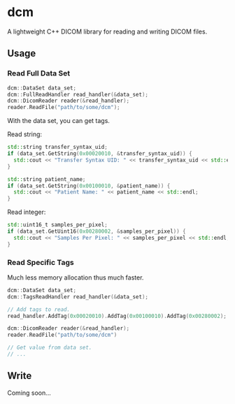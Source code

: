 # dcm

A lightweight C++ DICOM library for reading and writing DICOM files.

## Usage

### Read Full Data Set

```cpp
dcm::DataSet data_set;
dcm::FullReadHandler read_handler(&data_set);
dcm::DicomReader reader(&read_handler);
reader.ReadFile("path/to/some/dcm");
```

With the data set, you can get tags.

Read string:
```cpp
std::string transfer_syntax_uid;
if (data_set.GetString(0x00020010, &transfer_syntax_uid)) {
  std::cout << "Transfer Syntax UID: " << transfer_syntax_uid << std::endl;
}

std::string patient_name;
if (data_set.GetString(0x00100010, &patient_name)) {
  std::cout << "Patient Name: " << patient_name << std::endl;
}
```

Read integer:
```cpp
std::uint16_t samples_per_pixel;
if (data_set.GetUint16(0x00280002, &samples_per_pixel)) {
  std::cout << "Samples Per Pixel: " << samples_per_pixel << std::endl;
}
```

### Read Specific Tags

Much less memory allocation thus much faster.

```cpp
dcm::DataSet data_set;
dcm::TagsReadHandler read_handler(&data_set);

// Add tags to read.
read_handler.AddTag(0x00020010).AddTag(0x00100010).AddTag(0x00280002);

dcm::DicomReader reader(&read_handler);
reader.ReadFile("path/to/some/dcm")

// Get value from data set.
// ...
```

## Write

Coming soon...
